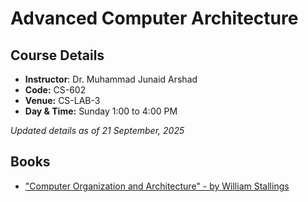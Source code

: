 # Advanced Computer Architecture

## Course Details

- **Instructor**: Dr. Muhammad Junaid Arshad
- **Code:** CS-602
- **Venue:** CS-LAB-3
- **Day & Time:** Sunday 1:00 to 4:00 PM

*Updated details as of 21 September, 2025*

## Books

- ["Computer Organization and Architecture" - by William Stallings](<./books/Computer Organization and Architecture.pdf>)
